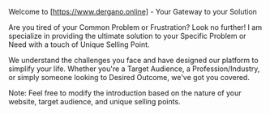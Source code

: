 Welcome to [https://www.dergano.online] - Your Gateway to your Solution

Are you tired of your Common Problem or Frustration? Look no further! I am specialize in providing the ultimate solution to your Specific Problem or Need with a touch of Unique Selling Point.

We understand the challenges you face and have designed our platform to simplify your life. Whether you're a Target Audience, a Profession/Industry, or simply someone looking to Desired Outcome, we've got you covered.

Note: Feel free to modify the introduction based on the nature of your website, target audience, and unique selling points.
